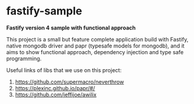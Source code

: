 # fastify-sample

**Fastify version 4 sample with functional approach**

This project is a small but feature complete application build with Fastify, native mongodb driver and papr (typesafe models for mongodb),
and it aims to show functional approach, dependency injection and type safe programming.

Useful links of libs that we use on this project:

1. https://github.com/supermacro/neverthrow
1. https://plexinc.github.io/papr/#/
1. https://github.com/jeffijoe/awilix
